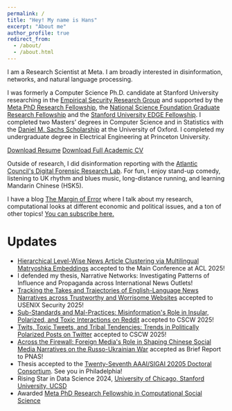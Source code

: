 ```yaml
---
permalink: /
title: "Hey! My name is Hans"
excerpt: "About me"
author_profile: true
redirect_from: 
  - /about/
  - /about.html
---
```


I am a Research Scientist at Meta.  I am broadly interested in disinformation, networks, and natural language processing. 

I was formerly a Computer Science Ph.D. candidate at Stanford University researching in the [Empirical Security Research Group](https://esrg.stanford.edu/) and supported by the [Meta PhD Research Fellowship](https://research.facebook.com/blog/2023/4/announcing-the-2023-meta-research-phd-fellowship-award-winners/), the [National Science Foundation Graduate Research Fellowship](https://www.nsfgrfp.org/) and the [Stanford University EDGE Fellowship](https://vpge.stanford.edu/fellowships-funding/enhancing-diversity-graduate/details). I completed two Masters’ degrees in Computer Science and in Statistics with the [Daniel M. Sachs Scholarship](https://sachs.princeton.edu/) at the University of Oxford. I completed my undergraduate degree in Electrical Engineering at Princeton University.

[Download Resume](https://www.hanshanley.com/files/HansWAHanley_Resume.pdf)
[Download Full Academic CV](https://www.hanshanley.com/files/Hans_WA_Hanley_CV.pdf)

Outside of research, I did disinformation reporting with the [Atlantic Council's Digital Forensic Research Lab](https://www.atlanticcouncil.org/programs/digital-forensic-research-lab/). For fun, I enjoy stand-up comedy, listening to UK rhythm and blues music, long-distance running, and learning Mandarin Chinese (HSK5).

I have a blog [The Margin of Error](https://www.themarginoferror.com/) where I talk about my research, computational looks at different economic and political issues, and a ton of other topics! [You can subscribe here.](https://docs.google.com/forms/d/e/1FAIpQLSeHPhVHdJ0xdCYq3wDYjkOIxgVdErP4qszNOBQYrnyzTz3xyQ/viewform)


Updates
======
* [Hierarchical Level-Wise News Article Clustering via Multilingual Matryoshka Embeddings](https://www.hanshanley.com/files/matryoshka.pdf) accepted to the Main Conference at ACL 2025!
* I defended my thesis, Narrative Networks: Investigating Patterns of Influence and Propaganda across International News Outlets!
* [Tracking the Takes and Trajectories of English-Language News Narratives across Trustworthy and Worrisome Websites](https://www.hanshanley.com/files/Tracking_Takes.pdf) accepted to USENIX Security 2025!
* [Sub-Standards and Mal-Practices: Misinformation's Role in Insular, Polarized, and Toxic Interactions on Reddit](https://www.hanshanley.com/files/Sub_Standards_and_Mal_Practices.pdf) accepted to CSCW 2025!
* [Twits, Toxic Tweets, and Tribal Tendencies: Trends in Politically Polarized Posts on Twitter](https://www.hanshanley.com/files/CSCW_Twits.pdf) accepted to CSCW 2025!
* [Across the Firewall: Foreign Media's Role in Shaping Chinese Social Media Narratives on the Russo-Ukrainian War](https://www.pnas.org/doi/10.1073/pnas.2420607122) accepted as Brief Report to PNAS!
* Thesis accepted to the [Twenty-Seventh AAAI/SIGAI  20205 Doctoral Consortium](https://aaai.org/conference/aaai/aaai-25/doctoral-consortium-call/). See you in Philadelphia!
* Rising Star in Data Science 2024, [University of Chicago, Stanford University, UCSD](https://datascience.uchicago.edu/research/postdoctoral-programs/rising-stars/)
* Awarded [Meta PhD Research Fellowship in Computational Social Science](https://research.facebook.com/blog/2023/4/announcing-the-2023-meta-research-phd-fellowship-award-winners/)

